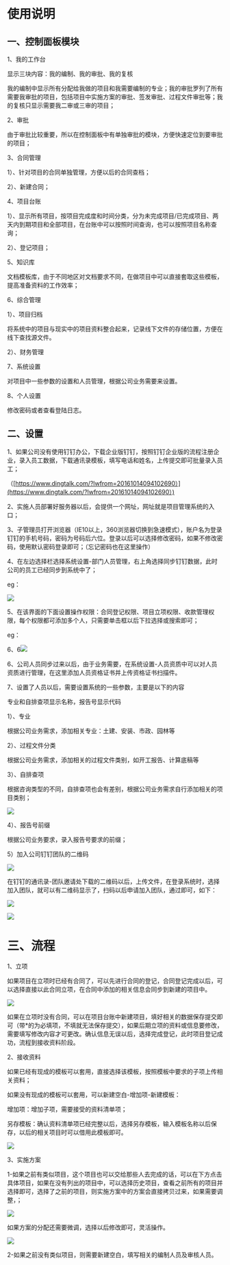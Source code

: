 # 使用说明

## 一、控制面板模块

1、我的工作台

显示三块内容：我的编制、我的审批、我的复核

我的编制中显示所有分配给我做的项目和我需要编制的专业；我的审批罗列了所有需要我审批的项目，包括项目中实施方案的审批、签发审批、过程文件审批等；我的复核只显示需要我二审或三审的项目；

2、审批

由于审批比较重要，所以在控制面板中有单独审批的模块，方便快速定位到要审批的项目；

3、合同管理

1）、针对项目的合同单独管理，方便以后的合同查档；

2）、新建合同；

4、项目台账

1）、显示所有项目，按项目完成度和时间分类，分为未完成项目/已完成项目、两天内到期项目和全部项目，在台账中可以按照时间查询，也可以按照项目名称查询；

2）、登记项目；

5、知识库

文档模板库，由于不同地区对文档要求不同，在做项目中可以直接套取这些模板，提高准备资料的工作效率；

6、综合管理

1）、项目归档

将系统中的项目与现实中的项目资料整合起来，记录线下文件的存储位置，方便在线下查找源文件。

2）、财务管理

7、系统设置

对项目中一些参数的设置和人员管理，根据公司业务需要来设置。

8、个人设置

修改密码或者查看登陆日志。

## 二、设置

1、如果公司没有使用钉钉办公，下载企业版钉钉，按照钉钉企业版的流程注册企业，录入员工数据，下载通讯录模板，填写电话和姓名，上传提交即可批量录入员工；

（[https://www.dingtalk.com/?lwfrom=20161014094102690）](https://www.dingtalk.com/?lwfrom=20161014094102690）)

2、实施人员部署好服务器以后，会提供一个网址，网址就是项目管理系统的入口；

3、子管理员打开浏览器（IE10以上，360浏览器切换到急速模式），账户名为登录钉钉的手机号码，密码为号码后六位。登录以后可以选择修改密码，如果不修改密码，使用默认密码登录即可；（忘记密码也在这里操作）



4、在左边选择栏选择系统设置-部门人员管理，右上角选择同步钉钉数据，此时公司的员工已经同步到系统中了；

eg：

![](file:///C:\Users\ADMINI~1\AppData\Local\Temp\msohtmlclip1\01\clip_image004.jpg)

5、在该界面的下面设置操作权限：合同登记权限、项目立项权限、收款管理权限，每个权限都可添加多个人，只需要单击框以后下拉选择或搜索即可；

eg：

6、6![](file:///C:\Users\ADMINI~1\AppData\Local\Temp\msohtmlclip1\01\clip_image006.jpg)

6、公司人员同步过来以后，由于业务需要，在系统设置-人员资质中可以对人员资质进行管理，在这里添加人员资格证书并上传资格证书扫描件。

7、设置了人员以后，需要设置系统的一些参数，主要是以下的内容

专业和自排查项显示名称，报告号显示代码

1）、专业

根据公司业务需求，添加相关专业：土建、安装、市政、园林等

2）、过程文件分类

根据公司业务需求，添加相关的过程文件类别，如开工报告、计算底稿等

3）、自排查项

根据咨询类型的不同，自排查项也会有差别，根据公司业务需求自行添加相关的项目类别；

![](file:///C:\Users\ADMINI~1\AppData\Local\Temp\msohtmlclip1\01\clip_image008.jpg)

4）、报告号前缀

根据公司业务要求，录入报告号要求的前缀；

5）加入公司钉钉团队的二维码

![](file:///C:\Users\ADMINI~1\AppData\Local\Temp\msohtmlclip1\01\clip_image010.jpg)

在钉钉的通讯录-团队邀请处下载的二维码以后，上传文件，在登录系统时，选择加入团队，就可以有二维码显示了，扫码以后申请加入团队，通过即可，如下：

![](file:///C:\Users\ADMINI~1\AppData\Local\Temp\msohtmlclip1\01\clip_image012.jpg)

![](file:///C:\Users\ADMINI~1\AppData\Local\Temp\msohtmlclip1\01\clip_image014.jpg)

# 三、流程

1、立项

如果项目在立项时已经有合同了，可以先进行合同的登记，合同登记完成以后，可以选择直接以此合同立项，在合同中添加的相关信息会同步到新建的项目中。

![](file:///C:\Users\ADMINI~1\AppData\Local\Temp\msohtmlclip1\01\clip_image016.jpg)

如果在立项时没有合同，可以在项目台账中新建项目，填好相关的数据保存提交即可（带\*的为必填项，不填就无法保存提交），如果后期立项的资料或信息要修改，需要填写修改内容才可更改。确认信息无误以后，选择完成登记，此时项目登记成功，流程到接收资料阶段。

2、接收资料

如果已经有现成的模板可以套用，直接选择该模板，按照模板中要求的子项上传相关资料；

如果没有现成的模板可以套用，可以新建空白-增加项-新建模板：

增加项：增加子项，需要接受的资料清单项；

另存模板：确认资料清单项已经完整以后，选择另存模板，输入模板名称以后保存，以后的相关项目时可以借用此模板即可。

![](file:///C:\Users\ADMINI~1\AppData\Local\Temp\msohtmlclip1\01\clip_image018.jpg)

3、实施方案

1-如果之前有类似项目，这个项目也可以交给那些人去完成的话，可以在下方点击具体项目，如果在没有列出的项目中，可以选择历史项目，查看之前所有的项目并选择即可，选择了之前的项目，则实施方案中的方案会直接拷贝过来，如果需要调整，；

![](file:///C:\Users\ADMINI~1\AppData\Local\Temp\msohtmlclip1\01\clip_image020.jpg)

如果方案的分配还需要微调，选择以后修改即可，灵活操作。

![](file:///C:\Users\ADMINI~1\AppData\Local\Temp\msohtmlclip1\01\clip_image022.jpg)

2-如果之前没有类似项目，则需要新建空白，填写相关的编制人员及审核人员。

